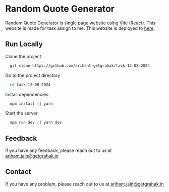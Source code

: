 
# Random Quote Generator 

Random Quote Generator is single page website using Vite (React). This website is made for task assign to me. 
This website is deployed to 
[here](https://github.com/arihant-getgrahak/task-12-08-2024). 



## Run Locally

Clone the project

```bash
  git clone https://github.com/arihant-getgrahak/task-12-08-2024
```

Go to the project directory

```bash
  cd task-12-08-2024
```

Install dependencies

```bash
  npm install || yarn
```

Start the server

```bash
  npm run dev || yarn dev
```


## Feedback

If you have any feedback, please reach out to us at arihant.jain@getgrahak.in


## Contact

If you have any problem, please reach out to us at arihant.jain@getgrahak.in

